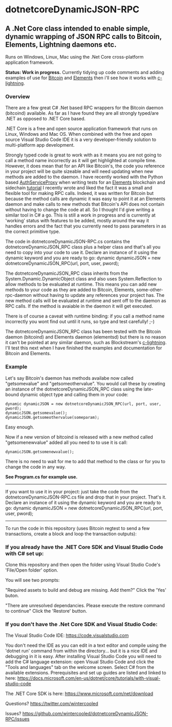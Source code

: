 # dotnetcoreDynamicJSON-RPC
## A .Net Core class intended to enable simple, dynamic wrapping of JSON RPC calls to Bitcoin, Elements, Lightning daemons etc.

Runs on Windows, Linux, Mac using the .Net Core cross-platform application framework.

**Status: Work in progress.** Currently tidying up code comments and adding examples of use for [Bitcoin](https://github.com/bitcoin/bitcoin) and [Elements](https://elementsproject.org/) then i'll see how it works with [c-lightning](https://github.com/ElementsProject/lightning).

### Overview

There are a few great C# .Net based RPC wrappers for the Bitcoin daemon (bitcoind) available. As far as I have found they are all strongly typed/are .NET as opposed to .NET Core based. 

.NET Core is a free and open source application framework that runs on Linux, Windows and Mac OS. When combined with the free and open source Visual Studio Code IDE it is a very developer-friendly solution to multi-platform app development.

Strongly typed code is great to work with as it means you are not going to call a method name incorrectly as it will get highlighted at compile time. However, it does mean that for an API like Bitcoin's, the code you reference in your project will be quite sizeable and will need updating when new methods are added to the daemon. I have recently worked with the Python based [AuthServiceProxy](https://github.com/jgarzik/python-bitcoinrpc) when writing tests for an [Elements](https://github.com/ElementsProject/elements) blockchain and sidechain [tutorial](https://elementsproject.org/elements-code-tutorial/overview) I recently wrote and liked the fact it was a small and flexible tool for making RPC calls. Indeed, it was written for Bitcoin but because the method calls are dynamic it was easy to point it at an Elements daemon and make calls to new methods that Bitcoin's API does not contain without having to change the code at all. So I thought I'd give writing a similar tool in C# a go. This is still a work in progress and is currently at 'working' status with features to be added, mostly around the way it handles errors and the fact that you currently need to pass parameters in as the correct primitive type.

The code in dotnetcoreDynamicJSON-RPC.cs contains the dotnetcoreDynamicJSON_RPC class plus a helper class and that's all you need to copy into your code to use it. Declare an instance of it using the dynamic keyword and you are ready to go: dynamic dynamicJSON = new dotnetcoreDynamicJSON_RPC(url, port, user, pword);

The dotnetcoreDynamicJSON_RPC class inherits from the System.Dynamic.DynamicObject class and also uses System.Reflection to allow methods to be evaluated at runtime. This means you can add new methods to your code as they are added to Bitcoin, Elements, some-other-rpc-daemon without having to update any references your project has. The new method calls will be evaluated at runtime and sent off to the daemon as RPC calls. If the method is avaiable in the daemon it will get executed.

There is of course a caveat with runtime binding: if you call a method name incorrectly you wont find out until it runs, so type and test carefully! ;-)

The dotnetcoreDynamicJSON_RPC class has been tested with the Bitcoin daemon (bitcoind) and Elements daemon (elementsd) but there is no reason it can't be pointed at any similar daemon, such as Blockstream's [c-lightning](https://github.com/ElementsProject/lightning). I'll test this next when I have finished the examples and documentation for Bitcoin and Elements.

### Example

Let's say Bitcoin's daemon has methods availabe now called "getsomevalue" and "getsomeothervalue". You would call these by creating an instance of the dotnetcoreDynamicJSON_RPC class using the late-bound dynamic object type and calling them in your code:

~~~~
dynamic dynamicJSON = new dotnetcoreDynamicJSON_RPC(url, port, user, pword);
dynamicJSON.getsomevalue();
dynamicJSON.getsomeothervalue(someparam);
~~~~

Easy enough.

Now if a new version of bitcoind is released with a new method called "getsomenewvalue" added all you need to to use it is call:

~~~~
dynamicJSON.getsomenewvalue();
~~~~

There is no need to wait for me to add that method to the class or for you to change the code in any way.

**See Program.cs for example use.**

* * * 

If you want to use it in your project: just take the code from the dotnetcoreDynamicJSON-RPC.cs file and drop that in your project. That's it. Declare an instance of it using the dynamic keyword and you are ready to go: dynamic dynamicJSON = new dotnetcoreDynamicJSON_RPC(url, port, user, pword);

* * * 

To run the code in this repository (uses Bitcoin regtest to send a few transactions, create a block and loop the transaction outputs): 

### If you already have the .NET Core SDK and Visual Studio Code with C# set up:

Clone this repository and then open the folder using Visual Studio Code's 'File/Open folder' option.

You will see two prompts:

"Required assets to build and debug are missing. Add them?"
Click the 'Yes' buton.

"There are unresolved dependancies. Please execute the restore command to continue"
Click the 'Restore' button.

### If you don't have the .Net Core SDK and Visual Studio Code:

The Visual Studio Code IDE: https://code.visualstudio.com 

You don't need the IDE as you can edit in a text editor and compile using the 'dotnet run' command from within the directory... but it is a nice IDE and debugging in it is easy. After installing Visual Studio Code you will need to add the C# language extension: open Visual Studio Code and click the "Tools and languages" tab on the welcome screen. Select C# from the available extensions. Prerequisites and set up guides are listed and linked to here: https://docs.microsoft.com/en-us/dotnet/core/tutorials/with-visual-studio-code

The .NET Core SDK is here: https://www.microsoft.com/net/download

Questions? https://twitter.com/wintercooled

Issues? https://github.com/wintercooled/dotnetcoreDynamicJSON-RPC/issues
